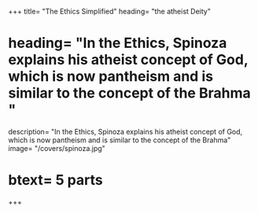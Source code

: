 
+++
title=  "The Ethics Simplified"
heading=  "the atheist Deity"
# heading=  "In the Ethics, Spinoza explains his atheist concept of God, which is now pantheism and is similar to the concept of the Brahma "
description=  "In the Ethics, Spinoza explains his atheist concept of God, which is now pantheism and is similar to the concept of the Brahma"
image=  "/covers/spinoza.jpg"
# btext=  5 parts
+++


